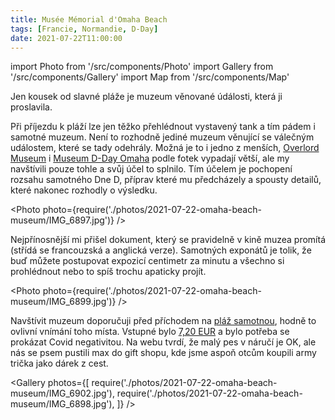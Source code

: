 ```yaml
---
title: Musée Mémorial d'Omaha Beach
tags: [Francie, Normandie, D-Day]
date: 2021-07-22T11:00:00
---
```


import Photo from '/src/components/Photo'
import Gallery from '/src/components/Gallery'
import Map from '/src/components/Map'

Jen kousek od slavné pláže je muzeum věnované údálosti, která ji proslavila.

<!-- truncate -->

Při příjezdu k pláží lze jen těžko přehlédnout vystavený tank a tím pádem i samotné muzeum. Není to rozhodně jediné muzeum věnující se válečným událostem, které se tady odehrály. Možná je to i jedno z menších, [Overlord Museum](http://www.overlordmuseum.com/en/) i [Museum D-Day Omaha](https://www.dday-omaha.fr/en/) podle fotek vypadají větší, ale my navštívili pouze tohle a svůj účel to splnilo. Tím účelem je pochopení rozsahu samotného Dne D, příprav které mu předcházely a spousty detailů, které nakonec rozhodly o výsledku.

<Photo photo={require('./photos/2021-07-22-omaha-beach-museum/IMG_6897.jpg')} />

Nejpřínosnější mi přišel dokument, který se pravidelně v kině muzea promítá (střídá se francouzská a anglická verze). Samotných exponátů je tolik, že buď můžete postupovat expozicí centimetr za minutu a všechno si prohlédnout nebo to spíš trochu apaticky projít.

<Photo photo={require('./photos/2021-07-22-omaha-beach-museum/IMG_6899.jpg')} />

Navštívit muzeum doporučuji před příchodem na [pláž samotnou](/2021/07/22/omaha-beach), hodně to ovlivní vnímání toho místa. Vstupné bylo [7,20 EUR](http://www.musee-memorial-omaha.com/en/practical-information/rate/) a bylo potřeba se prokázat Covid negativitou. Na webu tvrdí, že malý pes v náručí je OK, ale nás se psem pustili max do gift shopu, kde jsme aspoň otcům koupili army trička jako dárek z cest.

<Gallery photos={[
require('./photos/2021-07-22-omaha-beach-museum/IMG_6902.jpg'),
require('./photos/2021-07-22-omaha-beach-museum/IMG_6898.jpg'),
]} />

<Map src="https://www.google.com/maps/embed?pb=!1m18!1m12!1m3!1d6532.043931414927!2d-0.8858998058757966!3d49.36654004962461!2m3!1f0!2f0!3f0!3m2!1i1024!2i768!4f13.1!3m3!1m2!1s0x480b0801156cbe1b%3A0x4e87e30afa62e26d!2sMemorial%20Museum%20of%20Omaha%20Beach!5e0!3m2!1sen!2scz!4v1629005044271!5m2!1sen!2scz" />
